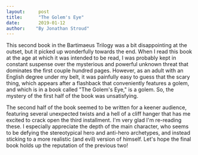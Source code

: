 ```yaml
---
layout:     post
title:      "The Golem's Eye"
date:       2019-01-12
author:    "By Jonathan Stroud"
---
```


This second book in the Bartimaeus Trilogy was a bit disappointing at the outset, but it picked up wonderfully towards the end. When I read this book at the age at which it was intended to be read, I was probably kept in constant suspense over the mysterious and powerful unknown threat that dominates the first couple hundred pages. However, as an adult with an English degree under my belt, it was painfully easy to guess that the scary thing, which appears after a flashback that conveniently features a golem, and which is in a book called "The Golem's Eye," is a golem. So, the mystery of the first half of the book was unsatisfying.

The second half of the book seemed to be written for a keener audience, featuring several unexpected twists and a hell of a cliff hanger that has me excited to crack open the third installment. I'm very glad I'm re-reading these. I especially appreciate the depth of the main character, who seems to be defying the stereotypical hero and anti-hero archetypes, and instead sticking to a more realistic (and evil) version of himself. Let's hope the final book holds up the reputation of the previous two!